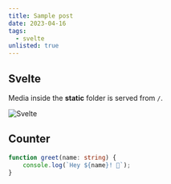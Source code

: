 ```yaml
---
title: Sample post
date: 2023-04-16
tags:
  - svelte
unlisted: true
---
```


<script>
  import Counter from './counter.svelte'
</script>

## Svelte

Media inside the **static** folder is served from `/`.

![Svelte](favicon.png)

## Counter

<Counter />

```ts
function greet(name: string) {
	console.log(`Hey ${name}! 👋`);
}
```
